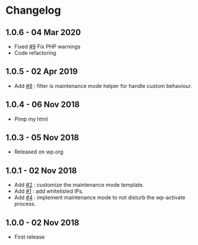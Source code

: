 # Changelog ##

## 1.0.6 - 04 Mar 2020
* Fixed [#9](https://github.com/BeAPI/beapi-maintenance-mode/issues/9) Fix PHP warnings
* Code refactoring

## 1.0.5 - 02 Apr 2019
* Add [#8](https://github.com/BeAPI/beapi-maintenance-mode/issues/8) : filter is maintenance mode helper for handle custom behaviour.

## 1.0.4 - 06 Nov 2018
* Pimp my html

## 1.0.3 - 05 Nov 2018
* Released on wp.org

## 1.0.1 - 02 Nov 2018
* Add [#2](https://github.com/BeAPI/beapi-maintenance-mode/issues/2) : customize the maintenance mode template.
* Add [#1](https://github.com/BeAPI/beapi-maintenance-mode/issues/1) : add whitelisted IPs.
* Add [#4](https://github.com/BeAPI/beapi-maintenance-mode/issues/4) : implement maintenance mode to not disturb the wp-activate process.

## 1.0.0 - 02 Nov 2018
* First release